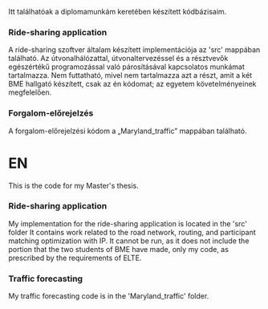 Itt találhatóak a diplomamunkám keretében készített kódbázisaim.

### Ride-sharing application
A ride-sharing szoftver általam készített implementációja az 'src' mappában található. Az útvonalhálózattal, útvonaltervezéssel és a résztvevők egészértékű programozással való párosításával kapcsolatos munkámat tartalmazza. Nem futtatható, mivel nem tartalmazza azt a részt, amit a két BME hallgató készített, csak az én kódomat; az egyetem követelményeinek megfelelően. 

### Forgalom-előrejelzés
A forgalom-előrejelzési kódom a „Maryland_traffic” mappában található.


# EN
This is the code for my Master's thesis.

### Ride-sharing application
My implementation for the ride-sharing application is located in the 'src' folder It contains work related to the road network, routing, and participant matching optimization with IP. It cannot be run, as it does not include the portion that the two students of BME have made, only my code, as prescribed by the requirements of ELTE.  

### Traffic forecasting
My traffic forecasting code is in the 'Maryland_traffic' folder.
